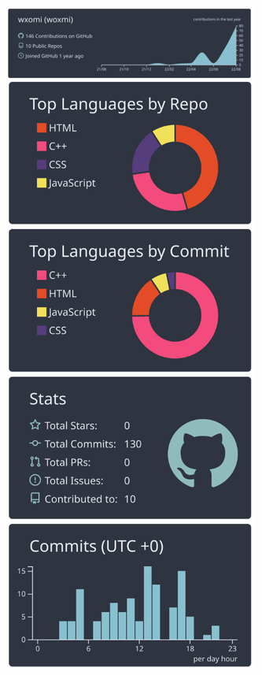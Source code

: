 <div align="center">
<img src="https://raw.githubusercontent.com/wxomi/wxomi/main/profile-summary-card-output/nord_dark/0-profile-details.svg"/>
<img src="https://raw.githubusercontent.com/wxomi/wxomi/main/profile-summary-card-output/nord_dark/1-repos-per-language.svg"/>
<img src="https://raw.githubusercontent.com/wxomi/wxomi/main/profile-summary-card-output/nord_dark/2-most-commit-language.svg"/>
<img src="https://raw.githubusercontent.com/wxomi/wxomi/main/profile-summary-card-output/nord_dark/3-stats.svg"/>
<img src="https://raw.githubusercontent.com/wxomi/wxomi/main/profile-summary-card-output/nord_dark/4-productive-time.svg"/>
</div>
